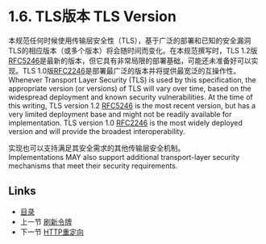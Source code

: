 1.6. TLS版本 TLS Version
================
本规范任何时候使用传输层安全性（TLS），基于广泛的部署和已知的安全漏洞TLS的相应版本（或多个版本）将会随时间而变化。在本规范撰写时，TLS 1.2版[RFC5246][RFC5246]是最新的版本，但它具有非常局限的部署基础，可能还未准备好可以实现。TLS 1.0版[RFC2246][RFC2246]是部署最广泛的版本并将提供最宽泛的互操作性。  
Whenever Transport Layer Security (TLS) is used by this specification, the appropriate version (or versions) of TLS will vary over time, based on the widespread deployment and known security vulnerabilities.  At the time of this writing, TLS version 1.2 [RFC5246] is the most recent version, but has a very limited deployment base and might not be readily available for implementation.  TLS version 1.0 [RFC2246] is the most widely deployed version and will provide the broadest interoperability.

实现也可以支持满足其安全需求的其他传输层安全机制。  
Implementations MAY also support additional transport-layer security mechanisms that meet their security requirements.

[RFC5246]: http://tools.ietf.org/html/rfc5246 "传输层安全（TLS）协议1.2版"
[RFC2246]: http://tools.ietf.org/html/rfc2246 "TLS协议1.0版"

## Links

* [目录](../SUMMARY.md)
* 上一节 [刷新令牌](1.5.md)
* 下一节 [HTTP重定向](1.7.md)
